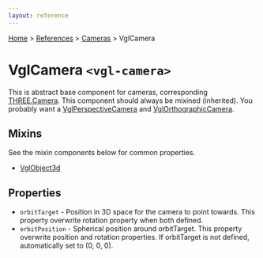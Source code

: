 ```yaml
---
layout: reference
---
```

[Home](..) &gt; [References](.) &gt; [Cameras](.#cameras) &gt; VglCamera
# VglCamera `<vgl-camera>`
This is abstract base component for cameras, corresponding [THREE.Camera](https://threejs.org/docs/index.html#api/cameras/Camera). This component should always be mixined (inherited). You probably want a [VglPerspectiveCamera](vgl-perspective-camera) and [VglOrthographicCamera](vgl-orthographic-camera).
## Mixins
See the mixin components below for common properties.
* [VglObject3d](vgl-object3d)

## Properties
* `orbitTarget` - Position in 3D space for the camera to point towards. This property overwrite rotation property when both defined.
* `orbitPosition` - Spherical position around orbitTarget. This property overwrite position and rotation properties. If orbitTarget is not defined, automatically set to (0, 0, 0).
